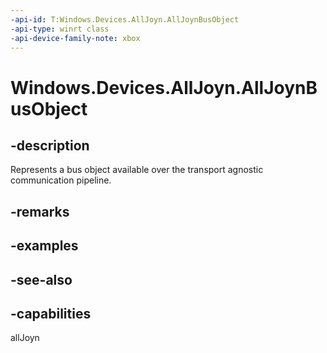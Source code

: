 ```yaml
---
-api-id: T:Windows.Devices.AllJoyn.AllJoynBusObject
-api-type: winrt class
-api-device-family-note: xbox
---
```


<!-- Class syntax.
public class AllJoynBusObject : Windows.Devices.AllJoyn.IAllJoynBusObject
-->

# Windows.Devices.AllJoyn.AllJoynBusObject

## -description
Represents a bus object available over the transport agnostic communication pipeline.

## -remarks

## -examples

## -see-also

## -capabilities
allJoyn
